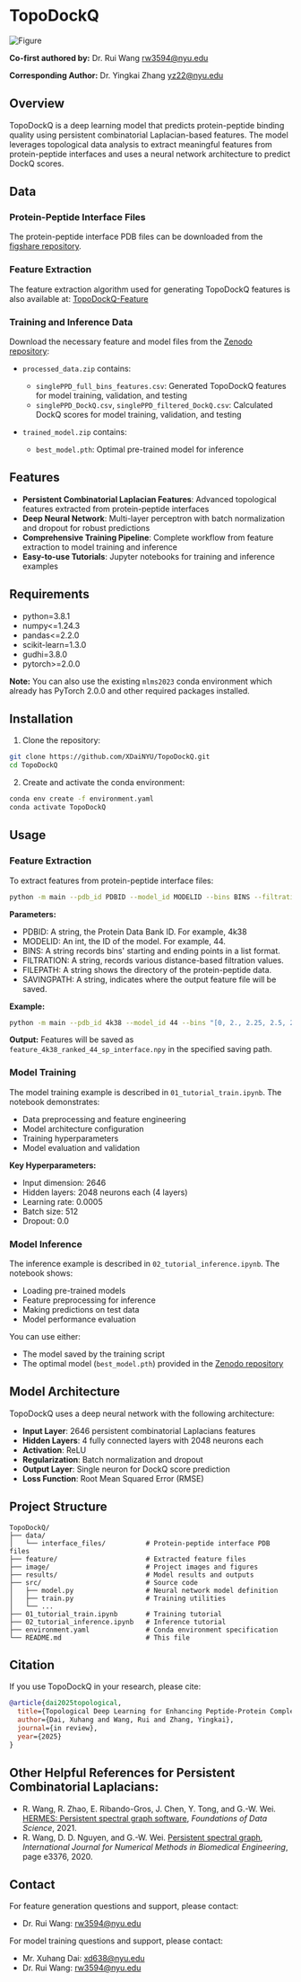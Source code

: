 # TopoDockQ

![Figure](./image/combine_all.jpg)

**Co-first authored by:** Dr. Rui Wang <rw3594@nyu.edu>

**Corresponding Author:** Dr. Yingkai Zhang <yz22@nyu.edu>

## Overview

TopoDockQ is a deep learning model that predicts protein-peptide binding quality using persistent combinatorial Laplacian-based features. The model leverages topological data analysis to extract meaningful features from protein-peptide interfaces and uses a neural network architecture to predict DockQ scores.

## Data

### Protein-Peptide Interface Files
The protein-peptide interface PDB files can be downloaded from the [figshare repository](https://zenodo.org/record/15469415).

### Feature Extraction
The feature extraction algorithm used for generating TopoDockQ features is also available at: [TopoDockQ-Feature](https://github.com/wangru25/TopoDockQ-Feature)

### Training and Inference Data
Download the necessary feature and model files from the [Zenodo repository](https://zenodo.org/record/15469415):

- `processed_data.zip` contains:
  - `singlePPD_full_bins_features.csv`: Generated TopoDockQ features for model training, validation, and testing
  - `singlePPD_DockQ.csv`, `singlePPD_filtered_DockQ.csv`: Calculated DockQ scores for model training, validation, and testing

- `trained_model.zip` contains:
  - `best_model.pth`: Optimal pre-trained model for inference

## Features

- **Persistent Combinatorial Laplacian Features**: Advanced topological features extracted from protein-peptide interfaces
- **Deep Neural Network**: Multi-layer perceptron with batch normalization and dropout for robust predictions
- **Comprehensive Training Pipeline**: Complete workflow from feature extraction to model training and inference
- **Easy-to-use Tutorials**: Jupyter notebooks for training and inference examples

## Requirements

- python=3.8.1
- numpy<=1.24.3
- pandas<=2.2.0
- scikit-learn=1.3.0
- gudhi=3.8.0
- pytorch>=2.0.0

**Note:** You can also use the existing `mlms2023` conda environment which already has PyTorch 2.0.0 and other required packages installed.

## Installation

1. Clone the repository:
```bash
git clone https://github.com/XDaiNYU/TopoDockQ.git
cd TopoDockQ
```

2. Create and activate the conda environment:
```bash
conda env create -f environment.yaml
conda activate TopoDockQ
```

## Usage

### Feature Extraction

To extract features from protein-peptide interface files:

```bash
python -m main --pdb_id PDBID --model_id MODELID --bins BINS --filtration FILTRATION --file_path FILEPATH --saving_path SAVINGPATH
```

**Parameters:**

- PDBID: A string, the Protein Data Bank ID. For example, 4k38
- MODELID: An int, the ID of the model. For example, 44.
- BINS: A string records bins' starting and ending points in a list format.
- FILTRATION: A string, records various distance-based filtration values. 
- FILEPATH: A string shows the directory of the protein-peptide data.
- SAVINGPATH: A string, indicates where the output feature file will be saved. 

**Example:**
```bash
python -m main --pdb_id 4k38 --model_id 44 --bins "[0, 2., 2.25, 2.5, 2.75, 3., 3.25, 3.5, 3.75, 4., 4.25, 4.5, 4.75, 5.]" --filtration "[0, 2., 2.25, 2.5, 2.75, 3., 3.25, 3.5, 3.75, 4., 4.25, 4.5, 4.75, 5.]" --file_path ./data/interface_files --saving_path ./feature
```

**Output:** Features will be saved as `feature_4k38_ranked_44_sp_interface.npy` in the specified saving path.

### Model Training

The model training example is described in `01_tutorial_train.ipynb`. The notebook demonstrates:

- Data preprocessing and feature engineering
- Model architecture configuration
- Training hyperparameters
- Model evaluation and validation

**Key Hyperparameters:**
- Input dimension: 2646
- Hidden layers: 2048 neurons each (4 layers)
- Learning rate: 0.0005
- Batch size: 512
- Dropout: 0.0

### Model Inference

The inference example is described in `02_tutorial_inference.ipynb`. The notebook shows:

- Loading pre-trained models
- Feature preprocessing for inference
- Making predictions on test data
- Model performance evaluation

You can use either:
- The model saved by the training script
- The optimal model (`best_model.pth`) provided in the [Zenodo repository](https://zenodo.org/record/15469415)

## Model Architecture

TopoDockQ uses a deep neural network with the following architecture:

- **Input Layer**: 2646 persistent combinatorial Laplacians features
- **Hidden Layers**: 4 fully connected layers with 2048 neurons each
- **Activation**: ReLU
- **Regularization**: Batch normalization and dropout
- **Output Layer**: Single neuron for DockQ score prediction
- **Loss Function**: Root Mean Squared Error (RMSE)

## Project Structure

```
TopoDockQ/
├── data/
│   └── interface_files/          # Protein-peptide interface PDB files
├── feature/                      # Extracted feature files
├── image/                        # Project images and figures
├── results/                      # Model results and outputs
├── src/                          # Source code
│   ├── model.py                  # Neural network model definition
│   ├── train.py                  # Training utilities
│   └── ...
├── 01_tutorial_train.ipynb       # Training tutorial
├── 02_tutorial_inference.ipynb   # Inference tutorial
├── environment.yaml              # Conda environment specification
└── README.md                     # This file
```

## Citation

If you use TopoDockQ in your research, please cite:

```bibtex
@article{dai2025topological,
  title={Topological Deep Learning for Enhancing Peptide-Protein Complex Prediction},
  author={Dai, Xuhang and Wang, Rui and Zhang, Yingkai},
  journal={in review},
  year={2025}
}
```

## Other Helpful References for Persistent Combinatorial Laplacians:

- R. Wang, R. Zhao, E. Ribando-Gros, J. Chen, Y. Tong, and G.-W. Wei. [HERMES: Persistent spectral graph software](https://www.aimsciences.org/article/doi/10.3934/fods.2021006), _Foundations of Data Science_, 2021.
- R. Wang, D. D. Nguyen, and G.-W. Wei. [Persistent spectral graph](https://users.math.msu.edu/users/weig/paper/p243.pdf), _International Journal for Numerical Methods in Biomedical Engineering_, page e3376, 2020.


## Contact

For feature generation questions and support, please contact:
- Dr. Rui Wang: <rw3594@nyu.edu>

For model training questions and support, please contact:
- Mr. Xuhang Dai: <xd638@nyu.edu>
- Dr. Rui Wang: <rw3594@nyu.edu>
